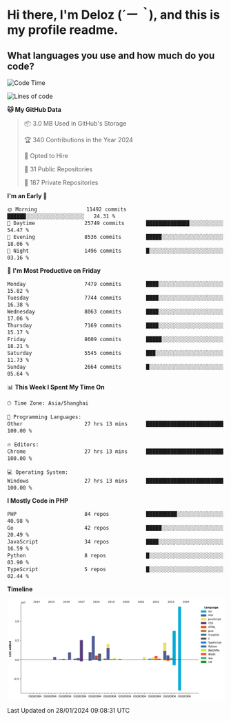 # **Hi there, I'm Deloz (*´ー｀*), and this is my profile readme.**

## **What languages you use and how much do you code?**

<!--START_SECTION:waka-->
![Code Time](http://img.shields.io/badge/Code%20Time-3%2C247%20hrs%2046%20mins-blue)

![Lines of code](https://img.shields.io/badge/From%20Hello%20World%20I%27ve%20Written-54.2%20million%20lines%20of%20code-blue)

**🐱 My GitHub Data** 

> 📦 3.0 MB Used in GitHub's Storage 
 > 
> 🏆 340 Contributions in the Year 2024
 > 
> 💼 Opted to Hire
 > 
> 📜 31 Public Repositories 
 > 
> 🔑 187 Private Repositories 
 > 
**I'm an Early 🐤** 

```text
🌞 Morning                11492 commits       ██████░░░░░░░░░░░░░░░░░░░   24.31 % 
🌆 Daytime                25749 commits       ██████████████░░░░░░░░░░░   54.47 % 
🌃 Evening                8536 commits        █████░░░░░░░░░░░░░░░░░░░░   18.06 % 
🌙 Night                  1496 commits        █░░░░░░░░░░░░░░░░░░░░░░░░   03.16 % 
```
📅 **I'm Most Productive on Friday** 

```text
Monday                   7479 commits        ████░░░░░░░░░░░░░░░░░░░░░   15.82 % 
Tuesday                  7744 commits        ████░░░░░░░░░░░░░░░░░░░░░   16.38 % 
Wednesday                8063 commits        ████░░░░░░░░░░░░░░░░░░░░░   17.06 % 
Thursday                 7169 commits        ████░░░░░░░░░░░░░░░░░░░░░   15.17 % 
Friday                   8609 commits        █████░░░░░░░░░░░░░░░░░░░░   18.21 % 
Saturday                 5545 commits        ███░░░░░░░░░░░░░░░░░░░░░░   11.73 % 
Sunday                   2664 commits        █░░░░░░░░░░░░░░░░░░░░░░░░   05.64 % 
```


📊 **This Week I Spent My Time On** 

```text
🕑︎ Time Zone: Asia/Shanghai

💬 Programming Languages: 
Other                    27 hrs 13 mins      █████████████████████████   100.00 % 

🔥 Editors: 
Chrome                   27 hrs 13 mins      █████████████████████████   100.00 % 

💻 Operating System: 
Windows                  27 hrs 13 mins      █████████████████████████   100.00 % 
```

**I Mostly Code in PHP** 

```text
PHP                      84 repos            ██████████░░░░░░░░░░░░░░░   40.98 % 
Go                       42 repos            █████░░░░░░░░░░░░░░░░░░░░   20.49 % 
JavaScript               34 repos            ████░░░░░░░░░░░░░░░░░░░░░   16.59 % 
Python                   8 repos             █░░░░░░░░░░░░░░░░░░░░░░░░   03.90 % 
TypeScript               5 repos             █░░░░░░░░░░░░░░░░░░░░░░░░   02.44 % 
```



**Timeline**

![Lines of Code chart](https://raw.githubusercontent.com/deloz/deloz/main/assets/bar_graph.png)


 Last Updated on 28/01/2024 09:08:31 UTC
<!--END_SECTION:waka-->
